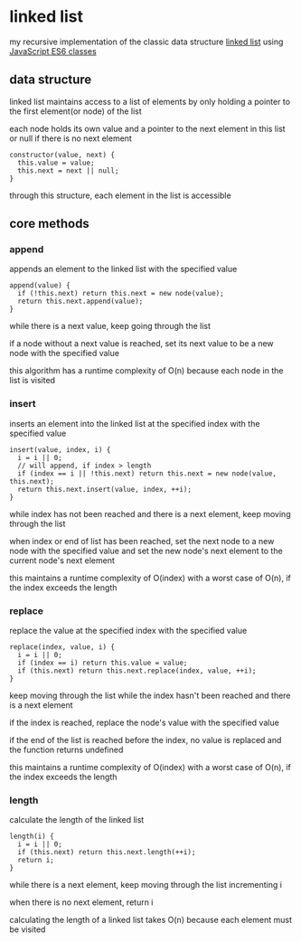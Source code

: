 # linked list
my recursive implementation of the classic data structure [linked list](https://en.wikipedia.org/wiki/Linked_list) using [JavaScript ES6 classes](https://developer.mozilla.org/en-US/docs/Web/JavaScript/Reference/Classes)</a>


## data structure
linked list maintains access to a list of elements by only holding a pointer to the first element(or node) of the list

each node holds its own value and a pointer to the next element in this list or null if there is no next element
```
constructor(value, next) {
  this.value = value;
  this.next = next || null;
}
```

through this structure, each element in the list is accessible

## core methods
### append
appends an element to the linked list with the specified value

```
append(value) {
  if (!this.next) return this.next = new node(value);
  return this.next.append(value);
}
```
while there is a next value, keep going through the list

if a node without a next value is reached, set its next value to be a new node with the specified value

this algorithm has a runtime complexity of O(n) because each node in the list is visited

### insert
inserts an element into the linked list at the specified index with the specified value

```
insert(value, index, i) {
  i = i || 0;
  // will append, if index > length
  if (index == i || !this.next) return this.next = new node(value, this.next);
  return this.next.insert(value, index, ++i);
}
```

while index has not been reached and there is a next element, keep moving through the list

when index or end of list has been reached, set the next node to a new node with the specified value and set the new node's next element to the current node's next element

this maintains a runtime complexity of O(index) with a worst case of O(n), if the index exceeds the length

### replace
replace the value at the specified index with the specified value

```
replace(index, value, i) {
  i = i || 0;
  if (index == i) return this.value = value;
  if (this.next) return this.next.replace(index, value, ++i);
}
```
keep moving through the list while the index hasn't been reached and there is a next element

if the index is reached, replace the node's value with the specified value

if the end of the list is reached before the index, no value is replaced and the function returns undefined

this maintains a runtime complexity of O(index) with a worst case of O(n), if the index exceeds the length

### length
calculate the length of the linked list
```
length(i) {
  i = i || 0;
  if (this.next) return this.next.length(++i);
  return i;
}
```
while there is a next element, keep moving through the list incrementing i

when there is no next element, return i

calculating the length of a linked list takes O(n) because each element must be visited
